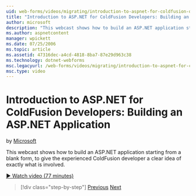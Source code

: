 ```yaml
---
uid: web-forms/videos/migrating/introduction-to-aspnet-for-coldfusion-developers-building-an-aspnet-application
title: "Introduction to ASP.NET for ColdFusion Developers: Building an ASP.NET Application | Microsoft Docs"
author: microsoft
description: "This webcast shows how to build an ASP.NET application starting from a blank form, to give the experienced ColdFusion developer a clear idea of exactly what..."
ms.author: aspnetcontent
manager: wpickett
ms.date: 07/25/2006
ms.topic: article
ms.assetid: 47316dec-a4cd-4818-8ba7-87e29d963c38
ms.technology: dotnet-webforms
msc.legacyurl: /web-forms/videos/migrating/introduction-to-aspnet-for-coldfusion-developers-building-an-aspnet-application
msc.type: video
---
```

Introduction to ASP.NET for ColdFusion Developers: Building an ASP.NET Application
====================
by [Microsoft](https://github.com/microsoft)

This webcast shows how to build an ASP.NET application starting from a blank form, to give the experienced ColdFusion developer a clear idea of exactly what is involved.

[&#9654; Watch video (77 minutes)](https://channel9.msdn.com/Blogs/ASP-NET-Site-Videos/introduction-to-aspnet-for-coldfusion-developers-building-an-aspnet-application)

> [!div class="step-by-step"]
> [Previous](intro-to-aspnet-for-coldfusion-developers-adding-aspnet-to-your-repertoire.md)
> [Next](interop-between-php-and-the-windows-platform.md)
